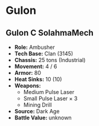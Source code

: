 # Gulon
## Gulon C SolahmaMech
- **Role:** Ambusher
- **Tech Base:** Clan (3145)
- **Chassis:** 25 tons (Industrial)
- **Movement:** 4 / 6
- **Armor:** 80
- **Heat Sinks:** 10 (10)
- **Weapons:**
  - Medium Pulse Laser
  - Small Pulse Laser × 3
  - Mining Drill
- **Source:** Dark Age
- **Battle Value:** unknown

